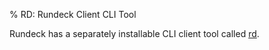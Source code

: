 % RD: Rundeck Client CLI Tool

Rundeck has a separately installable CLI client tool called [rd].

[rd]: https://rundeck.github.io/rundeck-cli